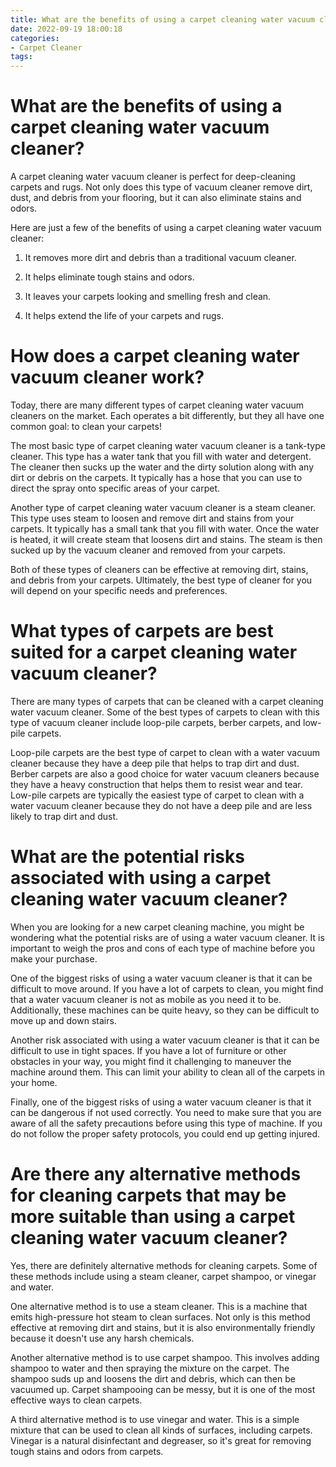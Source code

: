 ```yaml
---
title: What are the benefits of using a carpet cleaning water vacuum cleaner
date: 2022-09-19 18:00:18
categories:
- Carpet Cleaner
tags:
---
```



#  What are the benefits of using a carpet cleaning water vacuum cleaner?

A carpet cleaning water vacuum cleaner is perfect for deep-cleaning carpets and rugs. Not only does this type of vacuum cleaner remove dirt, dust, and debris from your flooring, but it can also eliminate stains and odors.

Here are just a few of the benefits of using a carpet cleaning water vacuum cleaner:

1. It removes more dirt and debris than a traditional vacuum cleaner.

2. It helps eliminate tough stains and odors.

3. It leaves your carpets looking and smelling fresh and clean.

4. It helps extend the life of your carpets and rugs.

#  How does a carpet cleaning water vacuum cleaner work?

Today, there are many different types of carpet cleaning water vacuum cleaners on the market. Each operates a bit differently, but they all have one common goal: to clean your carpets!

The most basic type of carpet cleaning water vacuum cleaner is a tank-type cleaner. This type has a water tank that you fill with water and detergent. The cleaner then sucks up the water and the dirty solution along with any dirt or debris on the carpets. It typically has a hose that you can use to direct the spray onto specific areas of your carpet.

Another type of carpet cleaning water vacuum cleaner is a steam cleaner. This type uses steam to loosen and remove dirt and stains from your carpets. It typically has a small tank that you fill with water. Once the water is heated, it will create steam that loosens dirt and stains. The steam is then sucked up by the vacuum cleaner and removed from your carpets.

Both of these types of cleaners can be effective at removing dirt, stains, and debris from your carpets. Ultimately, the best type of cleaner for you will depend on your specific needs and preferences.

#  What types of carpets are best suited for a carpet cleaning water vacuum cleaner?

There are many types of carpets that can be cleaned with a carpet cleaning water vacuum cleaner. Some of the best types of carpets to clean with this type of vacuum cleaner include loop-pile carpets, berber carpets, and low-pile carpets.

Loop-pile carpets are the best type of carpet to clean with a water vacuum cleaner because they have a deep pile that helps to trap dirt and dust. Berber carpets are also a good choice for water vacuum cleaners because they have a heavy construction that helps them to resist wear and tear. Low-pile carpets are typically the easiest type of carpet to clean with a water vacuum cleaner because they do not have a deep pile and are less likely to trap dirt and dust.

#  What are the potential risks associated with using a carpet cleaning water vacuum cleaner?

When you are looking for a new carpet cleaning machine, you might be wondering what the potential risks are of using a water vacuum cleaner. It is important to weigh the pros and cons of each type of machine before you make your purchase.

One of the biggest risks of using a water vacuum cleaner is that it can be difficult to move around. If you have a lot of carpets to clean, you might find that a water vacuum cleaner is not as mobile as you need it to be. Additionally, these machines can be quite heavy, so they can be difficult to move up and down stairs.

Another risk associated with using a water vacuum cleaner is that it can be difficult to use in tight spaces. If you have a lot of furniture or other obstacles in your way, you might find it challenging to maneuver the machine around them. This can limit your ability to clean all of the carpets in your home.

Finally, one of the biggest risks of using a water vacuum cleaner is that it can be dangerous if not used correctly. You need to make sure that you are aware of all the safety precautions before using this type of machine. If you do not follow the proper safety protocols, you could end up getting injured.

#  Are there any alternative methods for cleaning carpets that may be more suitable than using a carpet cleaning water vacuum cleaner?

Yes, there are definitely alternative methods for cleaning carpets. Some of these methods include using a steam cleaner, carpet shampoo, or vinegar and water.

One alternative method is to use a steam cleaner. This is a machine that emits high-pressure hot steam to clean surfaces. Not only is this method effective at removing dirt and stains, but it is also environmentally friendly because it doesn't use any harsh chemicals.

Another alternative method is to use carpet shampoo. This involves adding shampoo to water and then spraying the mixture on the carpet. The shampoo suds up and loosens the dirt and debris, which can then be vacuumed up. Carpet shampooing can be messy, but it is one of the most effective ways to clean carpets.

A third alternative method is to use vinegar and water. This is a simple mixture that can be used to clean all kinds of surfaces, including carpets. Vinegar is a natural disinfectant and degreaser, so it's great for removing tough stains and odors from carpets.